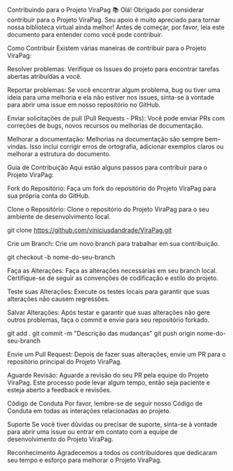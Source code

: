 Contribuindo para o Projeto ViraPag 📚
Olá! Obrigado por considerar contribuir para o Projeto ViraPag. Seu apoio é muito apreciado para tornar nossa biblioteca virtual ainda melhor! Antes de começar, por favor, leia este documento para entender como você pode contribuir.

Como Contribuir
Existem várias maneiras de contribuir para o Projeto ViraPag:

Resolver problemas: Verifique os Issues do projeto para encontrar tarefas abertas atribuídas a você.

Reportar problemas: Se você encontrar algum problema, bug ou tiver uma ideia para uma melhoria e ela não estiver nos issues, sinta-se à vontade para abrir uma issue em nosso repositório no GitHub.

Enviar solicitações de pull (Pull Requests - PRs): Você pode enviar PRs com correções de bugs, novos recursos ou melhorias de documentação.

Melhorar a documentação: Melhorias na documentação são sempre bem-vindas. Isso inclui corrigir erros de ortografia, adicionar exemplos claros ou melhorar a estrutura do documento.

Guia de Contribuição
Aqui estão alguns passos para contribuir para o Projeto ViraPag:

Fork do Repositório: Faça um fork do repositório do Projeto ViraPag para sua própria conta do GitHub.

Clone o Repositório: Clone o repositório do Projeto ViraPag para o seu ambiente de desenvolvimento local.

git clone https://github.com/viniciusdandrade/ViraPag.git

Crie um Branch: Crie um novo branch para trabalhar em sua contribuição.

git checkout -b nome-do-seu-branch

Faça as Alterações: Faça as alterações necessárias em seu branch local. Certifique-se de seguir as convenções de codificação e estilo do projeto.

Teste suas Alterações: Execute os testes locais para garantir que suas alterações não causem regressões.

Salvar Alterações: Após testar e garantir que suas alterações não gere outros problemas, faça o commit e envie para seu repositório forkado.

git add .
git commit -m "Descrição das mudanças"
git push origin nome-do-seu-branch

Envie um Pull Request: Depois de fazer suas alterações, envie um PR para o repositório principal do Projeto ViraPag.

Aguarde Revisão: Aguarde a revisão do seu PR pela equipe do Projeto ViraPag. Este processo pode levar algum tempo, então seja paciente e esteja aberto a feedback e revisões.

Código de Conduta
Por favor, lembre-se de seguir nosso Código de Conduta em todas as interações relacionadas ao projeto.

Suporte
Se você tiver dúvidas ou precisar de suporte, sinta-se à vontade para abrir uma issue ou entrar em contato com a equipe de desenvolvimento do Projeto ViraPag.

Reconhecimento
Agradecemos a todos os contribuidores que dedicaram seu tempo e esforço para melhorar o Projeto ViraPag.
